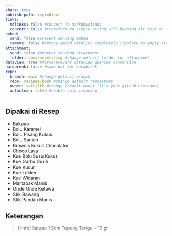 ```yaml
---
share: true
publish-path: ingredient
links:
  mdlinks: false #convert to markdownlinks 
  convert: false #transform to simple string with keeping alt text or file name/ title (it removes the  or []())
embed:
  send: false #prevent sending embed
  remove: false #remove embed citation completely (replace to empty string the ![[]] or ![]())
attachment: 
  send: false #prevent sending attachment
  folder: docs/assets/img #change default folder for attachment
dataview: true #force/prevent dataview queries conversion
hardbreak: false #same but for hardbreak
repo:
  branch: main #change default branch 
  repo: recipes-book #change default repository
  owner: safrilth #change default owner (it's your github Username)
  autoclean: false #enable auto cleaning
---
```


## Dipakai di Resep
- Bakpao
- Bolu Karamel
- Bolu Pisang Kukus
- Bolu Santan
- Brownis Kukus Chocolator
- Choco Lava
- Kue Bolu Susu Kukus
- Kue Garbu Gurih
- Kue Kucur
- Kue Lekker
- Kue Widaran
- Martabak Manis
- Onde Onde Ketawa
- Stik Bawang
- Stik Pandan Manis

## Keterangan

> [!Info] Satuan
> 1 Sdm Tepung Terigu = 10 gr
